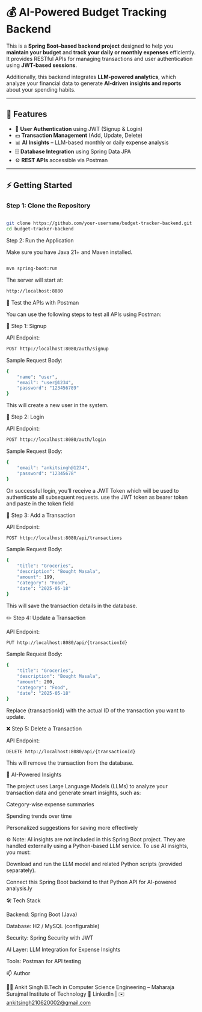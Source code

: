 # 💰 AI-Powered Budget Tracking Backend

This is a **Spring Boot–based backend project** designed to help you **maintain your budget** and **track your daily or monthly expenses** efficiently.  
It provides RESTful APIs for managing transactions and user authentication using **JWT-based sessions**.

Additionally, this backend integrates **LLM-powered analytics**, which analyze your financial data to generate **AI-driven insights and reports** about your spending habits.

---

## 🚀 Features

- 🔐 **User Authentication** using JWT (Signup & Login)
- 💵 **Transaction Management** (Add, Update, Delete)
- 📊 **AI Insights** – LLM-based monthly or daily expense analysis
- 🗄️ **Database Integration** using Spring Data JPA
- ⚙️ **REST APIs** accessible via Postman

---

## ⚡ Getting Started

### Step 1: Clone the Repository

```bash

git clone https://github.com/your-username/budget-tracker-backend.git
cd budget-tracker-backend

```

Step 2: Run the Application

Make sure you have Java 21+ and Maven installed.

```bash

mvn spring-boot:run

```

The server will start at:
```bash
http://localhost:8080
```
🧪 Test the APIs with Postman

You can use the following steps to test all APIs using Postman:

🧍 Step 1: Signup

API Endpoint:
```bash
POST http://localhost:8080/auth/signup
```
Sample Request Body:
```bash
{
    "name": "user",
    "email": "user@1234",
    "password": "123456789"
}
```

This will create a new user in the system.

🔑 Step 2: Login

API Endpoint:
```bash
POST http://localhost:8080/auth/login
```
Sample Request Body:
```bash
{
    "email": "ankitsingh@1234",
    "password": "12345678"
}
```

On successful login, you’ll receive a JWT Token which will be used to authenticate all subsequent requests.
use the JWT token as bearer token and paste in the token field

💸 Step 3: Add a Transaction

API Endpoint:
```bash
POST http://localhost:8080/api/transactions
```
Sample Request Body:
```bash
{
    "title": "Groceries",
    "description": "Bought Masala",
    "amount": 199,
    "category": "Food",
    "date": "2025-05-18"
}
```

This will save the transaction details in the database.

✏️ Step 4: Update a Transaction

API Endpoint:
```bash
PUT http://localhost:8080/api/{transactionId}
```
Sample Request Body:
```bash
{
    "title": "Groceries",
    "description": "Bought Masala",
    "amount": 200,
    "category": "Food",
    "date": "2025-05-18"
}
```

Replace {transactionId} with the actual ID of the transaction you want to update.

❌ Step 5: Delete a Transaction

API Endpoint:
```bash
DELETE http://localhost:8080/api/{transactionId}
```
This will remove the transaction from the database.

🧠 AI-Powered Insights

The project uses Large Language Models (LLMs) to analyze your transaction data and generate smart insights, such as:

Category-wise expense summaries

Spending trends over time

Personalized suggestions for saving more effectively

⚙️ Note:
AI insights are not included in this Spring Boot project.
They are handled externally using a Python-based LLM service.
To use AI insights, you must:

Download and run the LLM model and related Python scripts (provided separately).

Connect this Spring Boot backend to that Python API for AI-powered analysis.ly

🛠️ Tech Stack

Backend: Spring Boot (Java)

Database: H2 / MySQL (configurable)

Security: Spring Security with JWT

AI Layer: LLM Integration for Expense Insights

Tools: Postman for API testing

📫 Author

👨‍💻 Ankit Singh
B.Tech in Computer Science Engineering – Maharaja Surajmal Institute of Technology
🔗 LinkedIn
 | ✉️ ankitsingh210620002@gmail.com
